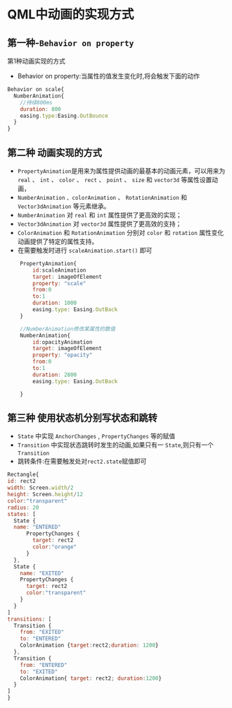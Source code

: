 # QML中动画的实现方式

## 第一种-`Behavior on property`

第1种动画实现的方式
* Behavior on property:当属性的值发生变化时,将会触发下面的动作

```javascript
Behavior on scale{
  NumberAnimation{
    //持续800ms
    duration: 800
    easing.type:Easing.OutBounce
  }
}
```

## 第二种 动画实现的方式
* `PropertyAnimation`是用来为属性提供动画的最基本的动画元素，可以用来为 `real` 、 `int` 、 `color` 、 `rect` 、 `point` 、 `size` 和 `vector3d` 等属性设置动画，
* `NumberAnimation` `、colorAnimation` 、 `RotationAnimation` 和 `Vector3dAnimation` 等元素继承。
* `NumberAnimation` 对 `real` 和 `int` 属性提供了更高效的实现；
* `Vector3dAnimation` 对 `vector3d` 属性提供了更高效的支持；
* `ColorAnimation` 和 `RotationAnimation` 分别对 `color` 和 `rotation` 属性变化动画提供了特定的属性支持。
* 在需要触发时进行 `scaleAnimation.start()` 即可

```javascript
    PropertyAnimation{
        id:scaleAnimation
        target: imageOfElement
        property: "scale"
        from:0
        to:1
        duration: 1000
        easing.type: Easing.OutBack
    }

    //NumberAnimation修改某属性的数值
    NumberAnimation{
        id:opacityAnimation
        target: imageOfElement
        property: "opacity"
        from:0
        to:1
        duration: 2800
        easing.type: Easing.OutBack

    }
```

## 第三种 使用状态机分别写状态和跳转
* `State` 中实现 `AnchorChanges` , `PropertyChanges` 等的赋值
* `Transition` 中实现状态跳转时发生的动画,如果只有一 `State`,则只有一个 `Transition`
* 跳转条件:在需要触发处对`rect2.state`赋值即可

```javascript
Rectangle{
id: rect2
width: Screen.width/2
height: Screen.height/12
color:"transparent"
radius: 20
states: [
  State {
  name: "ENTERED"
      PropertyChanges {
        target: rect2
        color:"orange"
      }
  },
  State {
    name: "EXITED"
    PropertyChanges {
      target: rect2
      color:"transparent"
    }
  }
]
transitions: [
  Transition {
    from: "EXITED"
    to: "ENTERED"
    ColorAnimation {target:rect2;duration: 1200}
  },
  Transition {
    from: "ENTERED"
    to: "EXITED"
    ColorAnimation{ target: rect2; duration:1200}
  }
]
}

```